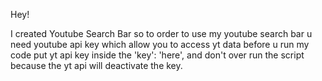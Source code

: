 Hey!

I created Youtube Search Bar so to order to use my youtube search bar u need youtube api key which allow you to access yt data
before u run my code put yt api key inside the 'key': 'here', and don't over run the script because the yt api will deactivate the 
key.
